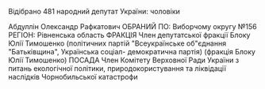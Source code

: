 Відібрано 481 народний депутат України: чоловіки

Абдуллін Олександр Рафкатович
ОБРАНИЙ ПО:
Виборчому округу №156
РЕГІОН:
Рівненська область
ФРАКЦІЯ
Член депутатської фракції Блоку Юлії Тимошенко (політичних партій "Всеукраїнське об"єднання "Батьківщина", Українська соціал- демократична партія) (фракція Блоку Юлії Тимошенко)
ПОСАДА
Член Комітету Верховної Ради України з питань екологічної політики, природокористування та ліквідації наслідків Чорнобильської катастрофи
